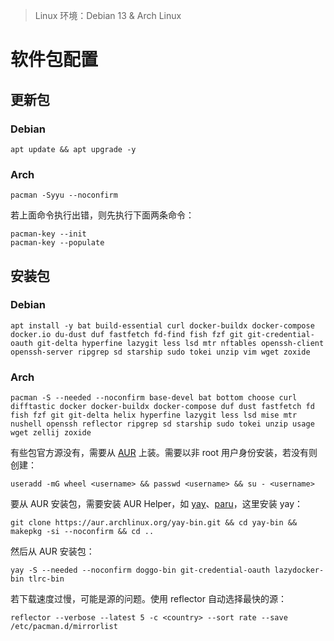 > Linux 环境：Debian 13 & Arch Linux

# 软件包配置

## 更新包

### Debian

```shell
apt update && apt upgrade -y
```

### Arch

```shell
pacman -Syyu --noconfirm
```

若上面命令执行出错，则先执行下面两条命令：

```shell
pacman-key --init
pacman-key --populate
```

## 安装包

### Debian

```shell
apt install -y bat build-essential curl docker-buildx docker-compose docker.io du-dust duf fastfetch fd-find fish fzf git git-credential-oauth git-delta hyperfine lazygit less lsd mtr nftables openssh-client openssh-server ripgrep sd starship sudo tokei unzip vim wget zoxide
```

### Arch

```shell
pacman -S --needed --noconfirm base-devel bat bottom choose curl difftastic docker docker-buildx docker-compose duf dust fastfetch fd fish fzf git git-delta helix hyperfine lazygit less lsd mise mtr nushell openssh reflector ripgrep sd starship sudo tokei unzip usage wget zellij zoxide
```

有些包官方源没有，需要从 [AUR](https://aur.archlinux.org/) 上装。需要以非 root 用户身份安装，若没有则创建：

```shell
useradd -mG wheel <username> && passwd <username> && su - <username>
```

要从 AUR 安装包，需要安装 AUR Helper，如 [yay](https://github.com/Jguer/yay?tab=readme-ov-file#installation)、[paru](https://github.com/Morganamilo/paru?tab=readme-ov-file#installation)，这里安装 yay：

```shell
git clone https://aur.archlinux.org/yay-bin.git && cd yay-bin && makepkg -si --noconfirm && cd ..
```

然后从 AUR 安装包：

```shell
yay -S --needed --noconfirm doggo-bin git-credential-oauth lazydocker-bin tlrc-bin
```

若下载速度过慢，可能是源的问题。使用 reflector 自动选择最快的源：

```shell
reflector --verbose --latest 5 -c <country> --sort rate --save /etc/pacman.d/mirrorlist
```
